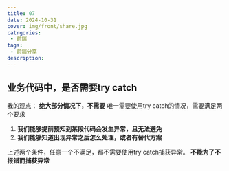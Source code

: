 ```yaml
---
title: 07
date: 2024-10-31
cover: img/front/share.jpg
catrgories:
 - 前端
tags:
 - 前端分享
description: 
---
```



## 业务代码中，是否需要try catch

我的观点： **绝大部分情况下，不需要**
唯一需要使用try catch的情况，需要满足两个要求
1. **我们能够提前预知到某段代码会发生异常，且无法避免**
2. **我们能够知道出现异常之后怎么处理，或者有替代方案**

上述两个条件，任意一个不满足，都不需要使用try catch捕获异常。
**不能为了不报错而捕获异常**
